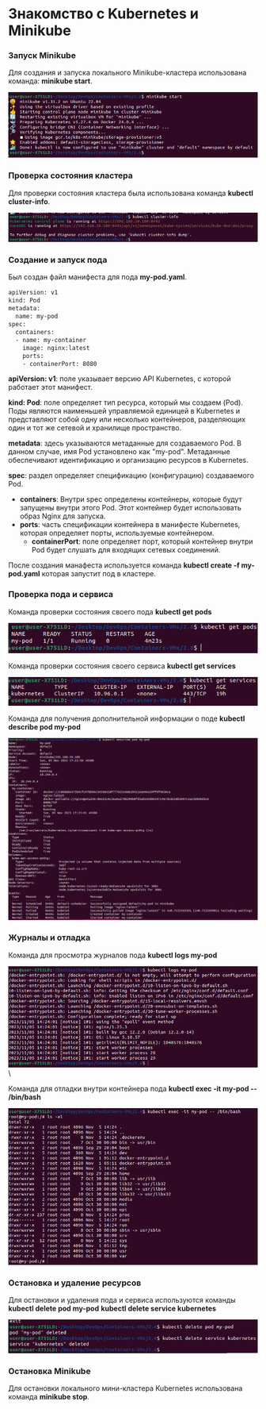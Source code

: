# Знакомство с Kubernetes и Minikube

### Запуск Minikube

Для создания и запуска локального Minikube-кластера использована команда: **minikube start**.

![image](images/minikube_start.png)

### Проверка состояния кластера

Для проверки состояния кластера была использована команда **kubectl cluster-info**.

![image](images/cluster_info.png)

### Создание и запуск пода

Был создан файл манифеста для пода **my-pod.yaml**.

```
apiVersion: v1
kind: Pod
metadata:
  name: my-pod
spec:
  containers:
  - name: my-container
    image: nginx:latest
    ports:
    - containerPort: 8080
```

**apiVersion: v1**: поле указывает версию API Kubernetes, с которой работает этот манифест.

**kind: Pod**: поле определяет тип ресурса, который мы создаем (Pod). Поды являются наименьшей управляемой единицей в Kubernetes и представляют собой одну или несколько контейнеров, разделяющих один и тот же сетевой и хранилище пространство.

**metadata**: здесь указываются метаданные для создаваемого Pod. В данном случае, имя Pod установлено как "my-pod". Метаданные обеспечивают идентификацию и организацию ресурсов в Kubernetes.

**spec**: раздел определяет спецификацию (конфигурацию) создаваемого Pod.
* **containers**: Внутри spec определены контейнеры, которые будут запущены внутри этого Pod. Этот контейнер будет использовать образ Nginx для запуска.
* **ports**: часть спецификации контейнера в манифесте Kubernetes, которая определяет порты, используемые контейнером. 
    * **containerPort**: поле определяет порт, который контейнер внутри Pod будет слушать для входящих сетевых соединений.

После создания манафеста используется команда **kubectl create -f my-pod.yaml** которая запустит под в кластере.

### Проверка пода и сервиса

Команда проверки состояния своего пода **kubectl get pods**

![image](images/kubectl_get_pods.png)

Команда проверки состояния своего сервиса **kubectl get services**

![image](images/kubectl_get_services.png)

Команда для получения дополнительной информации о поде **kubectl describe pod my-pod**

![image](images/kubectl_describe.png)

### Журналы и отладка

Команда для просмотра журналов пода **kubectl logs my-pod**

![image](images/kubectl_logs.png)\

Команда для отладки внутри контейнера пода **kubectl exec -it my-pod -- /bin/bash**

![image](images/kubectl_exec.png)

### Остановка и удаление ресурсов

Для остановки и удаления пода и сервиса используются команды **kubectl delete pod my-pod** **kubectl delete service kubernetes**

![image](images/delete_pod.png)

### Остановка Minikube 
Для остановки локального мини-кластера Kubernetes использована команда **minikube stop**.
